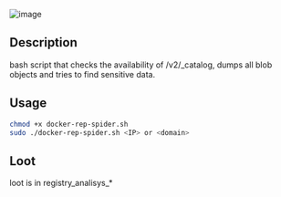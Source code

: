![image](https://github.com/user-attachments/assets/d5dd7308-61da-4d64-9c44-7c840c30fb6d)

## Description
bash script that checks the availability of /v2/_catalog, dumps all blob objects and tries to find sensitive data.
## Usage
```bash
chmod +x docker-rep-spider.sh
sudo ./docker-rep-spider.sh <IP> or <domain>
```
## Loot
loot is in registry_analisys_*
